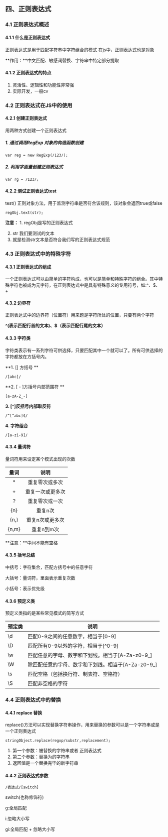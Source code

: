## 四、正则表达式

### 4.1 正则表达式概述

#### 4.1.1 什么是正则表达式

正则表达式是用于匹配字符串中字符组合的模式 在js中，正则表达式也是对象

**作用：**中文匹配、敏感词替换、字符串中特定部分提取

#### 4.1.2 正则表达式的特点

1. 灵活性、逻辑性和功能性非常强
2. 实际开发，一般cv

### 4.2 正则表达式在JS中的使用

#### 4.2.1 创建正则表达式

用两种方式创建一个正则表达式

##### 1. 通过调用RegExp 对象的构造函数创建

```
var reg = new RegExp(/123/);
```

##### 2. 利用字面量创建正则表达式

```
var rg = /123/;
```

#### 4.2.2 测试正则表达式test

test() 正则对象方法，用于监测字符串是否符合该规则，该对象会返回true或false

```
regObj.text(str);
```

**注意：** 1. regObj是写的正则表达式

2. str 我们要测试的文本
3. 就是检测str文本是否符合我们写的正则表达式规范

### 4.3 正则表达式中的特殊字符

#### 4.3.1 正则表达式的组成

一个正则表达式可以由简单的字符构成，也可以是简单和特殊字符的组合。其中特殊字符也被成为元字符，在正则表达式中是具有特殊意义的专用符号，如:^、$、+

#### 4.3.2 边界符

正则表达式中的边界符（位置符）用来题是字符所处的位置，只要有两个字符

**^(表示匹配行首的文本)、$（表示匹配行尾的文本）**

#### 4.3.3 字符类

字符类表示有一系列字符可供选择，只要匹配其中一个就可以了。所有可供选择的字符都放在方括号内。

**1. []  方括号   **

```
/[abc]/
```

**2. [ - ]方括号内部范围符    **

```
[a-zA-Z_-]
```

**3. [^]反括号内部取反符**

```
/^[^abc]$/
```

**4. 字符组合**

```
/[a-z1-9]/
```

#### 4.3.4 量词符

量词符用来设定某个模式出现的次数

| 量词  |       说明       |
| :---: | :--------------: |
|   *   |  重复零次或多次  |
|   +   | 重复一次或更多次 |
|  ？   |  重复零次或一次  |
|  {n}  |     重复n次      |
| {n,}  | 重复n次或更多次  |
| {n,m} |    重复n到m次    |

**注意：**中间不能有空格

#### 4.3.5 括号总结

中括号：字符集合，匹配方括号中的任意字符

大括号：量词符，里面表示重复次数

小括号：表示优先级

#### 4.3.6 预定义类

预定义类指的是某些常见模式的简写方式

| 预定类 | 说明                                               |
| ------ | -------------------------------------------------- |
| \d     | 匹配0-9之间的任意数字，相当于[0-9]                 |
| \D     | 匹配所有0-9以外的字符，相当于[^0-9]                |
| \w     | 匹配任意的字母、数字和下划线。相当于[A-Za-z0-9_]   |
| \W     | 除匹配任意的字母、数字和下划线。相当于[A-Za-z0-9_] |
| \s     | 匹配空格（包括换行符、制表符、空格符）             |
| \S     | 匹配非空格的字符                                   |

### 4.4 正则表达式中的替换

#### 4.4.1 replace 替换

replace()方法可以实现替换字符串操作，用来替换的参数可以是一个字符串或是一个正则表达式

```
stringObject.replace(regxp/substr,replacement);
```

1. 第一个参数：被替换的字符串或者 正则表达式
2. 第二个参数：替换为的字符串
3. 返回值是一个替换完毕的新字符串

#### 4.4.2 正则表达式参数

```
/表达式/[switch]
```

switch(也称修饰符)

g:全局匹配

i:忽略大小写

gi:全局匹配 + 忽略大小写